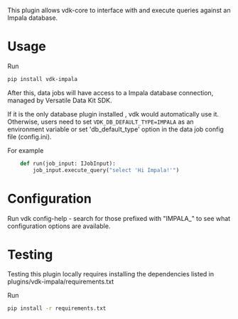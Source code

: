 This plugin allows vdk-core to interface with and execute queries against an Impala database.

# Usage

Run
```bash
pip install vdk-impala
```

After this, data jobs will have access to a Impala database connection, managed by Versatile Data Kit SDK.

If it is the only database plugin installed , vdk would automatically use it.
Otherwise, users need to set `VDK_DB_DEFAULT_TYPE=IMPALA` as an environment variable or set 'db_default_type' option in the data job config file (config.ini).

For example

```python
    def run(job_input: IJobInput):
        job_input.execute_query("select 'Hi Impala!'")
```

<!-- ## Ingestion - not yet implemented so this part is commented out

This plugin allows users to [ingest](https://github.com/vmware/versatile-data-kit/blob/main/projects/vdk-core/src/vdk/api/job_input.py#L90) data to an Impala database,
which can be preferable to inserting data manually as it automatically handles serializing, packaging and sending of the data asynchronously with configurable batching and throughput.
To do so, you must set the expected variables to connect to Impala, plus the following environment variable:
```sh
export VDK_INGEST_METHOD_DEFAULT=IMPALA
```

Then, from inside the run function in a Python step, you can use the `send_object_for_ingestion` or `send_tabular_data_for_ingestion` methods to ingest your data.
-->

# Configuration

Run vdk config-help - search for those prefixed with "IMPALA_" to see what configuration options are available.

# Testing

Testing this plugin locally requires installing the dependencies listed in plugins/vdk-impala/requirements.txt

Run
```bash
pip install -r requirements.txt
```
